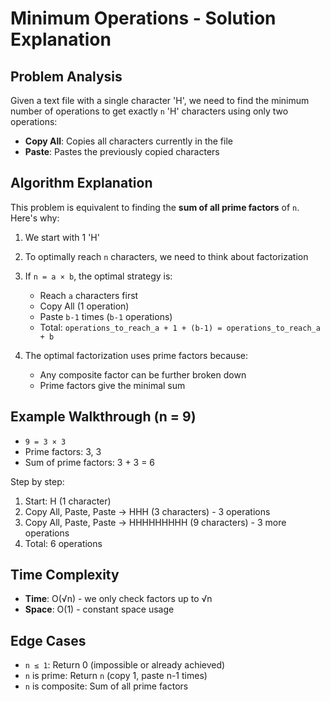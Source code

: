 # Minimum Operations - Solution Explanation

## Problem Analysis

Given a text file with a single character 'H', we need to find the minimum number of operations to get exactly `n` 'H' characters using only two operations:
- **Copy All**: Copies all characters currently in the file
- **Paste**: Pastes the previously copied characters

## Algorithm Explanation

This problem is equivalent to finding the **sum of all prime factors** of `n`. Here's why:

1. We start with 1 'H'
2. To optimally reach `n` characters, we need to think about factorization
3. If `n = a × b`, the optimal strategy is:
   - Reach `a` characters first
   - Copy All (1 operation)
   - Paste `b-1` times (`b-1` operations)
   - Total: `operations_to_reach_a + 1 + (b-1) = operations_to_reach_a + b`

4. The optimal factorization uses prime factors because:
   - Any composite factor can be further broken down
   - Prime factors give the minimal sum

## Example Walkthrough (n = 9)

- `9 = 3 × 3`
- Prime factors: 3, 3
- Sum of prime factors: 3 + 3 = 6

Step by step:
1. Start: H (1 character)
2. Copy All, Paste, Paste → HHH (3 characters) - 3 operations  
3. Copy All, Paste, Paste → HHHHHHHHH (9 characters) - 3 more operations
4. Total: 6 operations

## Time Complexity
- **Time**: O(√n) - we only check factors up to √n
- **Space**: O(1) - constant space usage

## Edge Cases
- `n ≤ 1`: Return 0 (impossible or already achieved)
- `n` is prime: Return `n` (copy 1, paste n-1 times)
- `n` is composite: Sum of all prime factors